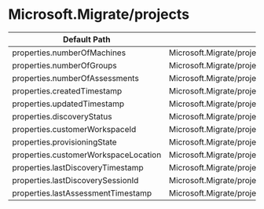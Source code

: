 # Microsoft.Migrate/projects

| Default Path | Alias |
|---|---|
| properties.numberOfMachines | Microsoft.Migrate/projects/numberOfMachines |
| properties.numberOfGroups | Microsoft.Migrate/projects/numberOfGroups |
| properties.numberOfAssessments | Microsoft.Migrate/projects/numberOfAssessments |
| properties.createdTimestamp | Microsoft.Migrate/projects/createdTimestamp |
| properties.updatedTimestamp | Microsoft.Migrate/projects/updatedTimestamp |
| properties.discoveryStatus | Microsoft.Migrate/projects/discoveryStatus |
| properties.customerWorkspaceId | Microsoft.Migrate/projects/customerWorkspaceId |
| properties.provisioningState | Microsoft.Migrate/projects/provisioningState |
| properties.customerWorkspaceLocation | Microsoft.Migrate/projects/customerWorkspaceLocation |
| properties.lastDiscoveryTimestamp | Microsoft.Migrate/projects/lastDiscoveryTimestamp |
| properties.lastDiscoverySessionId | Microsoft.Migrate/projects/lastDiscoverySessionId |
| properties.lastAssessmentTimestamp | Microsoft.Migrate/projects/lastAssessmentTimestamp |

